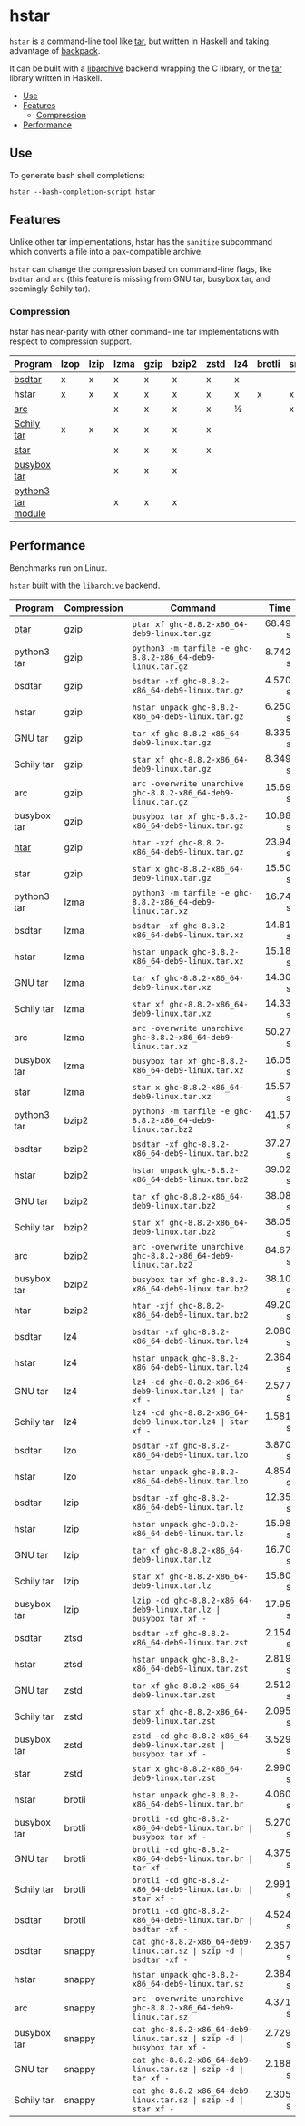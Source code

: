 # hstar

`hstar` is a command-line tool like [tar](https://www.gnu.org/software/tar/),
but written in Haskell and taking advantage of
[backpack](http://blog.ezyang.com/category/haskell/backpack/).

It can be built with
a [libarchive](http://hackage.haskell.org/package/libarchive) backend wrapping
the C library, or the [tar](http://hackage.haskell.org/package/tar) library
written in Haskell.

- [Use](#use)
- [Features](#features)
  - [Compression](#compression)
- [Performance](#performance)

## Use

To generate bash shell completions:

```
hstar --bash-completion-script hstar
```

## Features

Unlike other tar implementations, hstar has the `sanitize` subcommand which
converts a file into a pax-compatible archive.

`hstar` can change the compression based on command-line flags, like `bsdtar`
and `arc` (this feature is missing from GNU tar, busybox tar, and seemingly Schily tar).

### Compression

hstar has near-parity with other command-line tar implementations with respect
to compression support.

| Program | lzop | lzip | lzma | gzip | bzip2 | zstd | lz4 | brotli | snappy | lrzip | grzip |
| ------- | ---- | ---- | ---- | ---- | ----- | ---- | --- | ------ | ------ | ----- | ----- |
| [bsdtar](http://libarchive.org/) | x | x | x | x | x | x | x | | | x | x |
| hstar | x | x | x | x | x | x | x | x | x | ½ | |
| [arc](https://github.com/mholt/archiver) | | | x | x | x | x | ½ | | x | | |
| [Schily tar](http://cdrtools.sourceforge.net/private/star.html) | x | x | x | x | x | x | | | | | |
| [star](https://crates.io/crates/star) | | | x | x | x | x | | | | |
| [busybox tar](https://www.busybox.net/) | | | x | x | x | | | | | | |
| [python3 tar module](https://docs.python.org/3/library/tarfile.html#command-line-interface) | | | x | x | x | | | | | | |

## Performance

Benchmarks run on Linux.

`hstar` built with the `libarchive` backend.

| Program | Compression | Command | Time |
| ------- | ----------- | ------- | ---: |
| [ptar](https://perldoc.perl.org/ptar.html) | gzip | `ptar xf ghc-8.8.2-x86_64-deb9-linux.tar.gz` | 68.49 s |
| python3 tar | gzip | `python3 -m tarfile -e ghc-8.8.2-x86_64-deb9-linux.tar.gz` | 8.742 s |
| bsdtar | gzip | `bsdtar -xf ghc-8.8.2-x86_64-deb9-linux.tar.gz` | 4.570 s |
| hstar | gzip | `hstar unpack ghc-8.8.2-x86_64-deb9-linux.tar.gz` | 6.250 s |
| GNU tar | gzip | `tar xf ghc-8.8.2-x86_64-deb9-linux.tar.gz` | 8.335 s |
| Schily tar | gzip | `star xf ghc-8.8.2-x86_64-deb9-linux.tar.gz` | 8.349 s |
| arc | gzip | `arc -overwrite unarchive ghc-8.8.2-x86_64-deb9-linux.tar.gz` | 15.69 s |
| busybox tar | gzip | `busybox tar xf ghc-8.8.2-x86_64-deb9-linux.tar.gz` | 10.88 s |
| [htar](http://hackage.haskell.org/package/htar) | gzip | `htar -xzf ghc-8.8.2-x86_64-deb9-linux.tar.gz` | 23.94 s |
| star | gzip | `star x ghc-8.8.2-x86_64-deb9-linux.tar.gz` | 15.50 s |
| python3 tar | lzma | `python3 -m tarfile -e ghc-8.8.2-x86_64-deb9-linux.tar.xz` | 16.74 s |
| bsdtar | lzma | `bsdtar -xf ghc-8.8.2-x86_64-deb9-linux.tar.xz` | 14.81 s |
| hstar | lzma | `hstar unpack ghc-8.8.2-x86_64-deb9-linux.tar.xz` | 15.18 s |
| GNU tar | lzma | `tar xf ghc-8.8.2-x86_64-deb9-linux.tar.xz` | 14.30 s |
| Schily tar | lzma | `star xf ghc-8.8.2-x86_64-deb9-linux.tar.xz` | 14.33 s |
| arc | lzma | `arc -overwrite unarchive ghc-8.8.2-x86_64-deb9-linux.tar.xz` | 50.27 s |
| busybox tar | lzma | `busybox tar xf ghc-8.8.2-x86_64-deb9-linux.tar.xz` | 16.05 s |
| star | lzma | `star x ghc-8.8.2-x86_64-deb9-linux.tar.xz` | 15.57 s |
| python3 tar | bzip2 | `python3 -m tarfile -e ghc-8.8.2-x86_64-deb9-linux.tar.bz2` | 41.57 s |
| bsdtar | bzip2 | `bsdtar -xf ghc-8.8.2-x86_64-deb9-linux.tar.bz2` | 37.27 s |
| hstar | bzip2 | `hstar unpack ghc-8.8.2-x86_64-deb9-linux.tar.bz2` | 39.02 s |
| GNU tar | bzip2 | `tar xf ghc-8.8.2-x86_64-deb9-linux.tar.bz2` | 38.08 s |
| Schily tar | bzip2 | `star xf ghc-8.8.2-x86_64-deb9-linux.tar.bz2` | 38.05 s |
| arc | bzip2 | `arc -overwrite unarchive ghc-8.8.2-x86_64-deb9-linux.tar.bz2` | 84.67 s |
| busybox tar | bzip2 | `busybox tar xf ghc-8.8.2-x86_64-deb9-linux.tar.bz2` | 38.10 s |
| htar | bzip2 | `htar -xjf ghc-8.8.2-x86_64-deb9-linux.tar.bz2` | 49.20 s |
| bsdtar | lz4 | `bsdtar -xf ghc-8.8.2-x86_64-deb9-linux.tar.lz4` | 2.080 s |
| hstar | lz4 | `hstar unpack ghc-8.8.2-x86_64-deb9-linux.tar.lz4` | 2.364 s |
| GNU tar | lz4 | `lz4 -cd ghc-8.8.2-x86_64-deb9-linux.tar.lz4 \| tar xf -` | 2.577 s |
| Schily tar | lz4 | `lz4 -cd ghc-8.8.2-x86_64-deb9-linux.tar.lz4 \| star xf -` | 1.581 s |
| bsdtar | lzo | `bsdtar -xf ghc-8.8.2-x86_64-deb9-linux.tar.lzo` | 3.870 s |
| hstar | lzo | `hstar unpack ghc-8.8.2-x86_64-deb9-linux.tar.lzo` | 4.854 s |
| bsdtar | lzip | `bsdtar -xf ghc-8.8.2-x86_64-deb9-linux.tar.lz` | 12.35 s |
| hstar | lzip | `hstar unpack ghc-8.8.2-x86_64-deb9-linux.tar.lz` | 15.98 s |
| GNU tar | lzip | `tar xf ghc-8.8.2-x86_64-deb9-linux.tar.lz` | 16.70 s |
| Schily tar | lzip | `star xf ghc-8.8.2-x86_64-deb9-linux.tar.lz` | 15.80 s |
| busybox tar | lzip | `lzip -cd ghc-8.8.2-x86_64-deb9-linux.tar.lz \| busybox tar xf -` | 17.95 s |
| bsdtar | ztsd | `bsdtar -xf ghc-8.8.2-x86_64-deb9-linux.tar.zst` | 2.154 s |
| hstar | ztsd | `hstar unpack ghc-8.8.2-x86_64-deb9-linux.tar.zst` | 2.819 s |
| GNU tar | zstd | `tar xf ghc-8.8.2-x86_64-deb9-linux.tar.zst` | 2.512 s |
| Schily tar | zstd | `star xf ghc-8.8.2-x86_64-deb9-linux.tar.zst` | 2.095 s |
| busybox tar | zstd | `zstd -cd ghc-8.8.2-x86_64-deb9-linux.tar.zst \| busybox tar xf -` | 3.529 s |
| star | zstd | `star x ghc-8.8.2-x86_64-deb9-linux.tar.zst` | 2.990 s |
| hstar | brotli | `hstar unpack ghc-8.8.2-x86_64-deb9-linux.tar.br` | 4.060 s |
| busybox tar | brotli | `brotli -cd ghc-8.8.2-x86_64-deb9-linux.tar.br \| busybox tar xf -` | 5.270 s |
| GNU tar | brotli | `brotli -cd ghc-8.8.2-x86_64-deb9-linux.tar.br \| tar xf -` | 4.375 s |
| Schily tar | brotli | `brotli -cd ghc-8.8.2-x86_64-deb9-linux.tar.br \| star xf -` | 2.991 s |
| bsdtar | brotli | `brotli -cd ghc-8.8.2-x86_64-deb9-linux.tar.br \| bsdtar -xf -` | 4.524 s |
| bsdtar | snappy | `cat ghc-8.8.2-x86_64-deb9-linux.tar.sz \| szip -d \| bsdtar -xf -` | 2.357 s |
| hstar | snappy | `hstar unpack ghc-8.8.2-x86_64-deb9-linux.tar.sz` | 2.384 s |
| arc | snappy | `arc -overwrite unarchive ghc-8.8.2-x86_64-deb9-linux.tar.sz` | 4.371 s |
| busybox tar | snappy | `cat ghc-8.8.2-x86_64-deb9-linux.tar.sz \| szip -d \| busybox tar xf -` | 2.729 s |
| GNU tar | snappy | `cat ghc-8.8.2-x86_64-deb9-linux.tar.sz \| szip -d \| tar xf -` | 2.188 s |
| Schily tar | snappy | `cat ghc-8.8.2-x86_64-deb9-linux.tar.sz \| szip -d \| star xf -` | 2.305 s |
